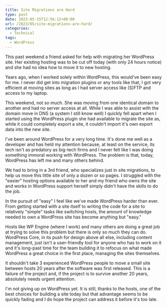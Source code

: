 ```yaml
---
title: Site Migrations are Hard
type: post
date: 2023-05-15T12:56:12+00:00
url: /2023/05/site-migrations-are-hard/
categories:
  - Technical
tags:
  - WordPress
---
```


This past weekend a friend asked for help with migrating her WordPress site. Her existing hosting was to be cut off today (with only 24 hours notice) and she had no idea how to move it to new hosting.

Years ago, when I worked solely within WordPress, this would've been easy for me. I never did get into migration plugins or any tools like that, I got very efficient at moving sites as long as I had server access like (S)FTP and access to my laptop.

This weekend, not so much. She was moving from one identical domain to another and had no server access at all. While I was able to assist with the domain move in DNS (a system I still know well) I quickly fell apart when I started using the WordPress plugin she had available to migrate the site as, while it could completely export a site, it couldn't import it's own export data into the new site.

I've been around WordPress for a very long time. It's done me well as a developer and has held my attention because, at least on the service, its tech isn't as predatory as big-tech firms and I never felt like I was doing something immoral working with WordPress. The problem is that, today, WordPress has left me and many others behind.

We had to bring in a 3rd friend, who specializes just in site migrations, to help us move this little site of only a dozen or so pages. I struggled with the "easier" hosting options available to her and my friend who owns the site and works in WordPress support herself simply didn't have the skills to do the job.

In the pursuit of "easy" I feel like we've made WordPress harder than ever. From getting started with a site itself to writing the code for a site to relatively "simple" tasks like switching hosts, the amount of knowledge needed to own a WordPress site has become anything but "easy."

Hosts like WP Engine (where I work) and many others are doing a great job at trying to solve this problem but there is only so much they can do. WordPress Core, in its push for design above all else, including content management, just isn't a user-friendly tool for anyone who has to work on it and it's long-past time for the team building it to refocus on what made WordPress a great choice in the first place, managing the sites themselves.

It shouldn't take 3 experienced WordPress people to move a small site between hosts 20 years after the software was first released. This is a failure of the project and, if the project is to survive another 20 years, absolutely needs urgent attention.

I'm not giving up on WordPress yet. It is still, thanks to the hosts, one of the best choices for building a site today but that advantage seems to be quickly fading and I do hope the project can address it before it's too late.